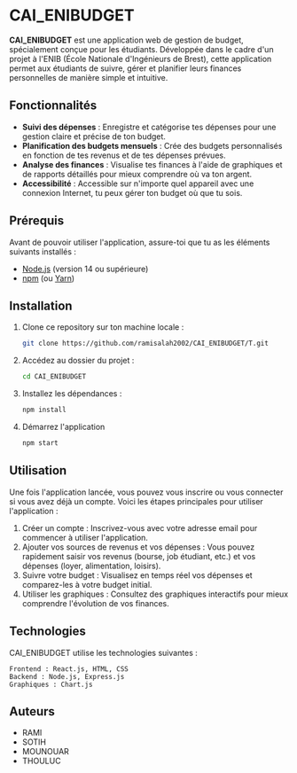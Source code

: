 # CAI_ENIBUDGET

**CAI_ENIBUDGET** est une application web de gestion de budget, spécialement conçue pour les étudiants. Développée dans le cadre d'un projet à l'ENIB (École Nationale d'Ingénieurs de Brest), cette application permet aux étudiants de suivre, gérer et planifier leurs finances personnelles de manière simple et intuitive.

## Fonctionnalités

- **Suivi des dépenses** : Enregistre et catégorise tes dépenses pour une gestion claire et précise de ton budget.
- **Planification des budgets mensuels** : Crée des budgets personnalisés en fonction de tes revenus et de tes dépenses prévues.
- **Analyse des finances** : Visualise tes finances à l'aide de graphiques et de rapports détaillés pour mieux comprendre où va ton argent.
- **Accessibilité** : Accessible sur n'importe quel appareil avec une connexion Internet, tu peux gérer ton budget où que tu sois.

## Prérequis

Avant de pouvoir utiliser l'application, assure-toi que tu as les éléments suivants installés :

- [Node.js](https://nodejs.org/) (version 14 ou supérieure)
- [npm](https://www.npmjs.com/) (ou [Yarn](https://yarnpkg.com/))

## Installation

1. Clone ce repository sur ton machine locale :
   ```bash
   git clone https://github.com/ramisalah2002/CAI_ENIBUDGET/T.git

2. Accédez au dossier du projet :
   ```bash
   cd CAI_ENIBUDGET

3. Installez les dépendances :
   ```bash
   npm install
4. Démarrez l'application
   ```bash
   npm start
   
## Utilisation

Une fois l'application lancée, vous pouvez vous inscrire ou vous connecter si vous avez déjà un compte. Voici les étapes principales pour utiliser l'application :

   1. Créer un compte : Inscrivez-vous avec votre adresse email pour commencer à utiliser l'application.
   2. Ajouter vos sources de revenus et vos dépenses : Vous pouvez rapidement saisir vos revenus (bourse, job étudiant, etc.) et vos dépenses (loyer, alimentation, loisirs).
   3. Suivre votre budget : Visualisez en temps réel vos dépenses et comparez-les à votre budget initial.
   4. Utiliser les graphiques : Consultez des graphiques interactifs pour mieux comprendre l'évolution de vos finances.
      
## Technologies

CAI_ENIBUDGET utilise les technologies suivantes :

    Frontend : React.js, HTML, CSS 
    Backend : Node.js, Express.js
    Graphiques : Chart.js

## Auteurs
   - RAMI 
   - SOTIH
   - MOUNOUAR
   - THOULUC
    
